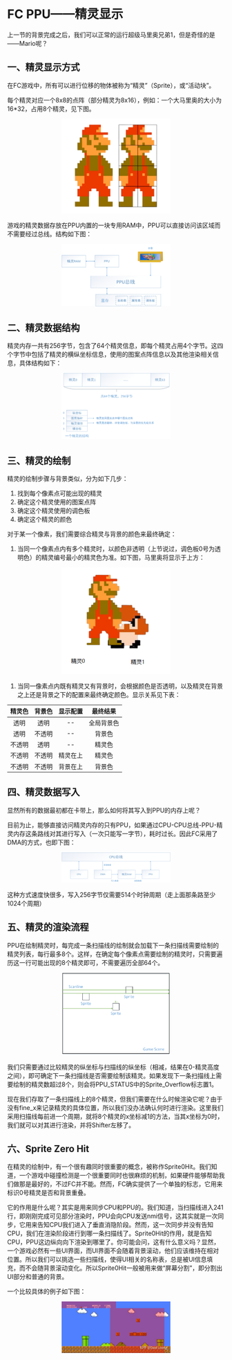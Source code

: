 # FC PPU——精灵显示

上一节的背景完成之后，我们可以正常的运行超级马里奥兄弟1，但是奇怪的是——Mario呢？

## 一、精灵显示方式

在FC游戏中，所有可以进行位移的物体被称为“精灵”（Sprite），或“活动块”。

每个精灵对应一个8x8的点阵（部分精灵为8x16），例如：一个大马里奥的大小为16*32，占用8个精灵，见下图。

<div align="center">
<img alt="Big_Mario" src="./picture/Big_Mario.png" width="50%">
</div>

游戏的精灵数据存放在PPU内置的一块专用RAM中，PPU可以直接访问该区域而不需要经过总线。结构如下图：

<div align="center">
<img alt="精灵RAM" src="./picture/PPU精灵.png" width="50%">
</div>

## 二、精灵数据结构

精灵内存一共有256字节，包含了64个精灵信息，即每个精灵占用4个字节。这四个字节中包括了精灵的横纵坐标信息，使用的图案点阵信息以及其他渲染相关信息，具体结构如下：

<div align="center">
<img alt="精灵数据结构" src="./picture/精灵数据结构.png" width="50%">
</div>

## 三、精灵的绘制

精灵的绘制步骤与背景类似，分为如下几步：

1. 找到每个像素点可能出现的精灵
2. 确定这个精灵使用的图案点阵
3. 确定这个精灵使用的调色板
4. 确定这个精灵的颜色

对于某一个像素，我们需要综合精灵与背景的颜色来最终确定：

1. 当同一个像素点内有多个精灵时，以颜色非透明（上节说过，调色板0号为透明色）的精灵编号最小的精灵色为准。如下图，马里奥将显示于上方：

<div align="center">
<img alt="精灵叠加" src="./picture/精灵叠加.png" width="50%">
</div>

1. 当同一像素点内既有精灵又有背景时，会根据颜色是否透明，以及精灵在背景之上还是背景之下的配置来最终确定颜色。显示关系见下表：

| 精灵色 | 背景色 | 显示配置 |  最终结果  |
| :----: | :----: | :------: | :--------: |
|  透明  |  透明  |    --    | 全局背景色 |
|  透明  | 不透明 |    --    |   背景色   |
| 不透明 |  透明  |    --    |   精灵色   |
| 不透明 | 不透明 | 精灵在上 |   精灵色   |
| 不透明 | 不透明 | 背景在上 |   背景色   |

## 四、精灵数据写入

显然所有的数据最初都在卡带上，那么如何将其写入到PPU的内存上呢？

目前为止，能够直接访问精灵内存的只有PPU，如果通过CPU-CPU总线-PPU-精灵内存这条路线对其进行写入（一次只能写一字节），耗时过长。因此FC采用了DMA的方式，也即下图：

<div align="center">
<img alt="DMA" src="./picture/DMA.png" width="50%">
</div>

这种方式速度快很多，写入256字节仅需要514个时钟周期（走上面那条路至少1024个周期）

## 五、精灵的渲染流程

PPU在绘制精灵时，每完成一条扫描线的绘制就会加载下一条扫描线需要绘制的精灵列表，每行最多8个。这样，在确定每个像素点需要绘制的精灵时，只需要遍历这一行可能出现的8个精灵即可，不需要遍历全部64个。

<div align="center">
<img alt="预加载精灵" src="./picture/预加载精灵.png" width="50%">
</div>

我们只需要通过比较精灵的纵坐标与扫描线的纵坐标（相减，结果在0-精灵高度之间），即可确定下一条扫描线是否需要绘制该精灵。如果发现下一条扫描线上需要绘制的精灵数超过8个，则会将PPU_STATUS中的Sprite_Overflow标志置1。

现在我们存取了一条扫描线上的8个精灵，但我们需要在什么时候渲染它呢？由于没有fine_x来记录精灵的具体位置，所以我们没办法确认何时进行渲染。这里我们采用扫描线每前进一个周期，就将8个精灵的x坐标减1的方法，当其x坐标为0时，我们就可以对其进行渲染，并将Shifter左移了。

## 六、Sprite Zero Hit

在精灵的绘制中，有一个很有趣同时很重要的概念，被称作Sprite0Hit。我们知道，一个游戏中碰撞检测是一个很重要同时也很麻烦的机制，如果硬件能够帮助我们做那是最好的，不过FC并不能。然而，FC确实提供了一个单独的标志，它用来标识0号精灵是否和背景重叠。

它的作用是什么呢？其实是用来同步CPU和PPU的。我们知道，当扫描线进入241行，即刚刚完成可见部分渲染时，PPU会向CPU发送nmi信号，这其实就是一次同步，它用来告知CPU我们进入了垂直消隐阶段。然而，这一次同步并没有告知CPU，我们在渲染阶段进行到哪一条扫描线了。Sprite0Hit的作用，就是告知CPU，PPU这边纵向向下渲染到哪里了。你可能会问，这有什么意义吗？显然，一个游戏必然有一些UI界面，而UI界面不会随着背景滚动，他们应该维持在相对位置。所以我们可以挑选一些扫描线，使得UI相关的名称表，总是被UI信息填充，而不会随背景滚动变化。所以Sprite0Hit一般被用来做“屏幕分割”，即分割出UI部分和普通的背景。

一个比较具体的例子如下图：

<div align="center">
<img alt="0Hit" src="./picture/Sprite0Hit.jpg" width="50%">
</div>


